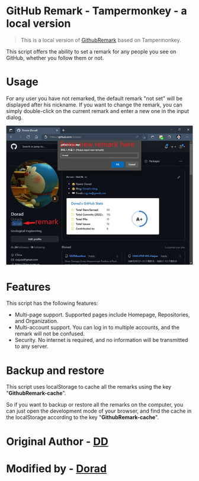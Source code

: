 # GitHub Remark - Tampermonkey - a local version
> This is a local version of [GithubRemark](https://github.com/dpy1123/GithubRemark) based on Tampermonkey.

This script offers the ability to set a remark for any people you see on GitHub, whether you follow them or not.

# Usage
For any user you have not remarked, the default remark "not set" will be displayed after his nickname.
If you want to change the remark, you can simply double-click on the current remark and enter a new one in the input dialog.

![](../images/Remark%20setting.jpg)

# Features
This script has the following features:
- Multi-page support. Supported pages include Homepage, Repositories, and Organization.
- Multi-account support. You can log in to multiple accounts, and the remark will not be confused.
- Security. No internet is required, and no information will be transmitted to any server. 


# Backup and restore
This script uses localStorage to cache all the remarks using the key "**GithubRemark-cache**". 

So if you want to backup or restore all the remarks on the computer, you can just open the development mode of your browser, and find the cache in the localStorage according to the key "**GithubRemark-cache**".


# Original Author -  [DD](https://github.com/dpy1123)

# Modified by - [Dorad](https://github.com/Doradx)